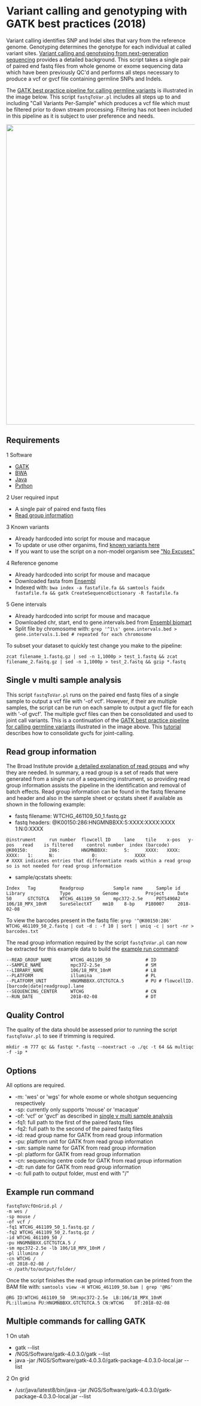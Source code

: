 # Variant calling and genotyping with GATK best practices (2018)
Variant calling identifies SNP and Indel sites that vary from the reference genome. Genotyping determines the genotype for each individual at called variant sites. [Variant calling and genotyping from next-generation sequencing](https://www.ncbi.nlm.nih.gov/pmc/articles/PMC3593722/) provides a detailed background. This script takes a single pair of paired end fastq files from whole genome or exome sequencing data which have been previously QC'd and performs all steps necessary to produce a vcf or gvcf file containing germline SNPs and Indels.

The [GATK best practice pipeline for calling germline variants](https://software.broadinstitute.org/gatk/best-practices/workflow?id=11145) is illustrated in the image below. This script `fastqToVar.pl` includes all steps up to and including "Call Variants Per-Sample" which produces a vcf file which must be filtered prior to down stream processing. Filtering has not been included in this pipeline as it is subject to user preference and needs.

<img src="https://us.v-cdn.net/5019796/uploads/editor/mz/tzm69d8e2spl.png" width="800">

## Requirements

1 Software
* [GATK](https://software.broadinstitute.org/gatk/documentation/quickstart.php)
* [BWA](https://icb.med.cornell.edu/wiki/index.php/Elementolab/BWA_tutorial)
* [Java](https://java.com/en/download/help/download_options.xml)
* [Python](https://www.python.org/)

2 User required input
* A single pair of paired end fastq files
* [Read group information](#read-group-information)

3 Known variants
* Already hardcoded into script for mouse and macaque 
* To update or use other organims, find [known variants here](ftp://ftp.ensembl.org/pub/release-92/variation/vcf/)
* If you want to use the script on a non-model organism see ["No Excuses"](https://gatkforums.broadinstitute.org/gatk/discussion/11081/base-quality-score-recalibration-bqsr)

4 Reference genome
* Already hardcoded into script for mouse and macaque
* Downloaded fasta from [Ensembl](ftp://ftp.ensembl.org/pub/release-92/fasta/)
* Indexed with: `bwa index -a fastafile.fa && samtools faidx fastafile.fa && gatk CreateSequenceDictionary -R fastafile.fa`

5 Gene intervals
* Already hardcoded into script for mouse and macaque
* Downloaded chr, start, end to gene.intervals.bed from [Ensembl biomart](https://www.ensembl.org/biomart/martview/9e094011f1f0ee298e0b004e64597103)
* Split file by chromosome with: `grep '^1\s' gene.intervals.bed > gene.intervals.1.bed # repeated for each chromosome`

To subset your dataset to quickly test change you make to the pipeline:

`zcat filename_1.fastq.gz | sed -n 1,1000p > test_1.fastq && zcat filename_2.fastq.gz | sed -n 1,1000p > test_2.fastq && gzip *.fastq`

## Single v multi sample analysis
This script `fastqToVar.pl` runs on the paired end fastq files of a single sample to output a vcf file with '-of vcf'. However, if their are multiple samples, the script can be run on each sample to output a gvcf file for each with '-of gvcf'. The multiple gvcf files can then be consolidated and used to joint call variants. This is a continuation of the [GATK best practice pipeline for calling germline variants](https://software.broadinstitute.org/gatk/best-practices/workflow?id=11145) illustrated in the image above. This [tutorial](https://software.broadinstitute.org/gatk/documentation/article?id=11813) describes how to consolidate gvcfs for joint-calling. 

## Read group information
The Broad Institute provide [a detailed explanation of read groups](https://gatkforums.broadinstitute.org/gatk/discussion/6472/read-groups) and why they are needed. In summary, a read group is a set of reads that were generated from a single run of a sequencing instrument, so providing read group information assists the pipeline in the identification and removal of batch effects. Read group information can be found in the fastq filename and header and also in the sample sheet or qcstats sheet if available as shown in the following example:

* fastq filename:		WTCHG_461109_50_1.fastq.gz
* fastq headers:		@K00150:286:HNGMNBBXX:5:XXXX:XXXX:XXXX 1:N:0:XXXX       

```
@instrument	    run number	flowcell ID	    lane	tile	x-pos	y-pos 	read	is filtered	    control number	index (barcode)
@K00150:		286:		HNGMNBBXX:		5:		XXXX:	XXXX:	XXXX:	1:		N:				0: 				XXXX
# XXXX indicates entries that differentiate reads within a read group so is not needed for read group information
```

* sample/qcstats sheets:

```
Index	Tag			Readgroup		    Sample name		Sample id		Library				Type			Genome			Project		Date
50		GTCTGTCA	WTCHG_461109_50	    mpc372-2.5e		POT5490A2		106/18_MPX_10nM		SureSelectXT	mm10 	8-bp	P180007 	2018-02-08
```

To view the barcodes present in the fastq file: `grep '^@K00150:286' WTCHG_461109_50_2.fastq | cut -d : -f 10 | sort | uniq -c | sort -nr > barcodes.txt`

The read group information required by the script `fastqToVar.pl` can now be extracted for this example data to build the [example run command](#example-run-command):

```
--READ_GROUP_NAME 		WTCHG_461109_50             # ID
--SAMPLE_NAME 			mpc372-2.5e                	# SM
--LIBRARY_NAME 			106/18_MPX_10nM             # LB
--PLATFORM 				illumina                    # PL
--PLATFORM_UNIT 		HNGMNBBXX.GTCTGTCA.5		# PU # flowcellID.[barcode|date|readgroup].lane
--SEQUENCING_CENTER 	WTCHG                       # CN
--RUN_DATE 				2018-02-08    				# DT
```

## Quality Control

The quality of the data should be assessed prior to running the script `fastqToVar.pl` to see if trimming is required.

`mkdir -m 777 qc && fastqc *.fastq --noextract -o ./qc -t 64 && multiqc -f -ip *`


## Options

All options are required.

* -m: 'wes' or 'wgs' for whole exome or whole shotgun sequencing respectively
* -sp: currently only supports 'mouse' or 'macaque'
* -of: 'vcf' or 'gvcf' as described in [single v multi sample analysis](#single-v-multi-sample-analysis)
* -fq1: full path to the first of the paired fastq files
* -fq2: full path to the second of the paired fastq files
* -id: read group name for GATK from read group information
* -pu: platform unit for GATK from read group information
* -sm: sample name for GATK from read group information
* -pl: platform for GATK from read group information
* -cn: sequencing centre code for GATK from read group information
* -dt: run date for GATK from read group information 
* -o: full path to output folder, must end with "/"

## Example run command

```
fastqToVcfOnGrid.pl /
-m wes /
-sp mouse /
-of vcf /
-fq1 WTCHG_461109_50_1.fastq.gz /
-fq2 WTCHG_461109_50_2.fastq.gz /
-id WTCHG_461109_50 /
-pu HNGMNBBXX.GTCTGTCA.5 /
-sm mpc372-2.5e -lb 106/18_MPX_10nM /
-pl illumina /
-cn WTCHG /
-dt 2018-02-08 / 
-o /path/to/output/folder/
```

Once the script finishes the read group information can be printed from the BAM file with: `samtools view -H WTCHG_461109_50.bam | grep '@RG'`

```
@RG	ID:WTCHG_461109_50	SM:mpc372-2.5e	LB:106/18_MPX_10nM	PL:illumina PU:HNGMNBBXX.GTCTGTCA.5 CN:WTCHG	DT:2018-02-08
```

## Multiple commands for calling GATK

1 On utah
* gatk --list
* /NGS/Software/gatk-4.0.3.0/gatk --list
* java -jar /NGS/Software/gatk-4.0.3.0/gatk-package-4.0.3.0-local.jar --list

2 On grid
* /usr/java/latest8/bin/java -jar /NGS/Software/gatk-4.0.3.0/gatk-package-4.0.3.0-local.jar --list